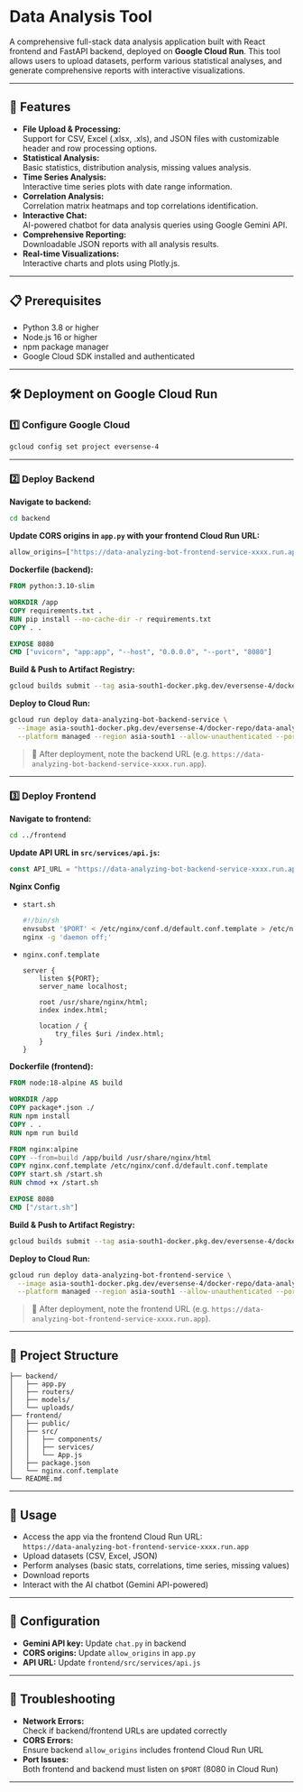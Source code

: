 # Data Analysis Tool

A comprehensive full-stack data analysis application built with React frontend and FastAPI backend, deployed on **Google Cloud Run**. This tool allows users to upload datasets, perform various statistical analyses, and generate comprehensive reports with interactive visualizations.

---

## 🚀 Features

- **File Upload & Processing:**  
  Support for CSV, Excel (.xlsx, .xls), and JSON files with customizable header and row processing options.
- **Statistical Analysis:**  
  Basic statistics, distribution analysis, missing values analysis.
- **Time Series Analysis:**  
  Interactive time series plots with date range information.
- **Correlation Analysis:**  
  Correlation matrix heatmaps and top correlations identification.
- **Interactive Chat:**  
  AI-powered chatbot for data analysis queries using Google Gemini API.
- **Comprehensive Reporting:**  
  Downloadable JSON reports with all analysis results.
- **Real-time Visualizations:**  
  Interactive charts and plots using Plotly.js.

---

## 📋 Prerequisites

- Python 3.8 or higher
- Node.js 16 or higher
- npm package manager
- Google Cloud SDK installed and authenticated

---

## 🛠 Deployment on Google Cloud Run

### 1️⃣ Configure Google Cloud

```bash
gcloud config set project eversense-4
```

---

### 2️⃣ Deploy Backend

**Navigate to backend:**
```bash
cd backend
```

**Update CORS origins in `app.py` with your frontend Cloud Run URL:**
```python
allow_origins=["https://data-analyzing-bot-frontend-service-xxxx.run.app"]
```

**Dockerfile (backend):**
```dockerfile
FROM python:3.10-slim

WORKDIR /app
COPY requirements.txt .
RUN pip install --no-cache-dir -r requirements.txt
COPY . .

EXPOSE 8080
CMD ["uvicorn", "app:app", "--host", "0.0.0.0", "--port", "8080"]
```

**Build & Push to Artifact Registry:**
```bash
gcloud builds submit --tag asia-south1-docker.pkg.dev/eversense-4/docker-repo/data-analyzing-bot-backend
```

**Deploy to Cloud Run:**
```bash
gcloud run deploy data-analyzing-bot-backend-service \
  --image asia-south1-docker.pkg.dev/eversense-4/docker-repo/data-analyzing-bot-backend \
  --platform managed --region asia-south1 --allow-unauthenticated --port 8080
```

> 📌 After deployment, note the backend URL (e.g. `https://data-analyzing-bot-backend-service-xxxx.run.app`).

---

### 3️⃣ Deploy Frontend

**Navigate to frontend:**
```bash
cd ../frontend
```

**Update API URL in `src/services/api.js`:**
```js
const API_URL = "https://data-analyzing-bot-backend-service-xxxx.run.app";
```

**Nginx Config**

- `start.sh`
    ```sh
    #!/bin/sh
    envsubst '$PORT' < /etc/nginx/conf.d/default.conf.template > /etc/nginx/conf.d/default.conf
    nginx -g 'daemon off;'
    ```

- `nginx.conf.template`
    ```nginx
    server {
        listen ${PORT};
        server_name localhost;

        root /usr/share/nginx/html;
        index index.html;

        location / {
            try_files $uri /index.html;
        }
    }
    ```

**Dockerfile (frontend):**
```dockerfile
FROM node:18-alpine AS build

WORKDIR /app
COPY package*.json ./
RUN npm install
COPY . .
RUN npm run build

FROM nginx:alpine
COPY --from=build /app/build /usr/share/nginx/html
COPY nginx.conf.template /etc/nginx/conf.d/default.conf.template
COPY start.sh /start.sh
RUN chmod +x /start.sh

EXPOSE 8080
CMD ["/start.sh"]
```

**Build & Push to Artifact Registry:**
```bash
gcloud builds submit --tag asia-south1-docker.pkg.dev/eversense-4/docker-repo/data-analyzing-bot-frontend
```

**Deploy to Cloud Run:**
```bash
gcloud run deploy data-analyzing-bot-frontend-service \
  --image asia-south1-docker.pkg.dev/eversense-4/docker-repo/data-analyzing-bot-frontend \
  --platform managed --region asia-south1 --allow-unauthenticated --port 8080
```

> 📌 After deployment, note the frontend URL (e.g. `https://data-analyzing-bot-frontend-service-xxxx.run.app`).

---

## 📁 Project Structure

```
├── backend/
│   ├── app.py
│   ├── routers/
│   ├── models/
│   └── uploads/
├── frontend/
│   ├── public/
│   ├── src/
│   │   ├── components/
│   │   ├── services/
│   │   └── App.js
│   ├── package.json
│   └── nginx.conf.template
└── README.md
```

---

## 🎯 Usage

- Access the app via the frontend Cloud Run URL:  
  `https://data-analyzing-bot-frontend-service-xxxx.run.app`
- Upload datasets (CSV, Excel, JSON)
- Perform analyses (basic stats, correlations, time series, missing values)
- Download reports
- Interact with the AI chatbot (Gemini API-powered)

---

## 🔧 Configuration

- **Gemini API key:** Update `chat.py` in backend
- **CORS origins:** Update `allow_origins` in `app.py`
- **API URL:** Update `frontend/src/services/api.js`

---

## 🐛 Troubleshooting

- **Network Errors:**  
  Check if backend/frontend URLs are updated correctly
- **CORS Errors:**  
  Ensure backend `allow_origins` includes frontend Cloud Run URL
- **Port Issues:**  
  Both frontend and backend must listen on `$PORT` (8080 in Cloud Run)

---
